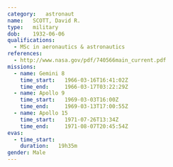 ```yaml
---
category:	astronaut
name:	SCOTT, David R.
type:	military
dob:	1932-06-06
qualifications:
  - MSc in aeronautics & astronautics
references:
  - http://www.nasa.gov/pdf/740566main_current.pdf
missions:
  - name: Gemini 8
    time_start:   1966-03-16T16:41:02Z
    time_end:     1966-03-17T03:22:29Z
  - name: Apollo 9
    time_start:   1969-03-03T16:00Z
    time_end:     1969-03-13T17:00:55Z
  - name: Apollo 15
    time_start:   1971-07-26T13:34Z
    time_end:     1971-08-07T20:45:54Z
evas:
  - time_start: 
    duration:   19h35m
gender:	Male
---
```

